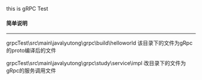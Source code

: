this is gRPC Test


#### 简单说明

----
>>
grpcTest\src\main\java\yutong\grpc\build\helloworld
该目录下的文件为gRpc的proto编译后的文件


>>

grpcTest\src\main\java\yutong\grpc\study\service\impl
改目录下的文件为gRpc的服务调用文件